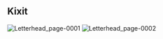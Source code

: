 ## Kixit
![Letterhead_page-0001](https://user-images.githubusercontent.com/126316676/234444633-4f4445fc-3f77-4783-9cb7-3e583e8cfe5d.jpg)
![Letterhead_page-0002](https://user-images.githubusercontent.com/126316676/234444636-92bca58c-cb09-45c2-99e9-ae4028c98dab.jpg)
